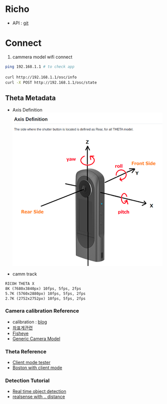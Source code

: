 # Richo
- API : [git](https://github.com/ricohapi/theta-api-specs/blob/main/theta-web-api-v2.1/protocols/commands_execute.md)
 
# Connect
1. cammera model wifi connect 

```bash
ping 192.168.1.1 # to check app 

curl http://192.168.1.1/osc/info
curl -X POST http://192.168.1.1/osc/state

```

## Theta Metadata 
- Axis Definition
![img](./img/axis.png)

- camm track 
```
RICOH THETA X
8K (7680x3840px) 10fps, 5fps, 2fps
5.7K (5760x2880px) 10fps, 5fps, 2fps
2.7K (2752x2752px) 10fps, 5fps, 2fps
```

### Camera calibration Reference 
- calibration : [blog](https://jinyongjeong.github.io/2020/06/15/Camera_and_distortion_model/)
- [좌표계관련](https://gaussian37.github.io/vision-concept-lens_distortion/)
- [Fisheye](https://gaussian37.github.io/vision-concept-fisheye_camera/)
- [Generic Camera Model](https://gaussian37.github.io/vision-concept-generic_camera_model/)

### Theta Reference
- [Client mode tester](https://github.com/codetricity/theta-client-mode)
- [Boston with client mode](https://dev.bostondynamics.com/python/examples/ricoh_theta/readme)


### Detection Tutorial
- [Real time object detection](https://www.youtube.com/watch?v=hVavSe60M3g&ab_channel=TheCodingBug)
- [realsense with .. distance](https://www.youtube.com/watch?v=_gzcp8dURbU&ab_channel=Pysource)
